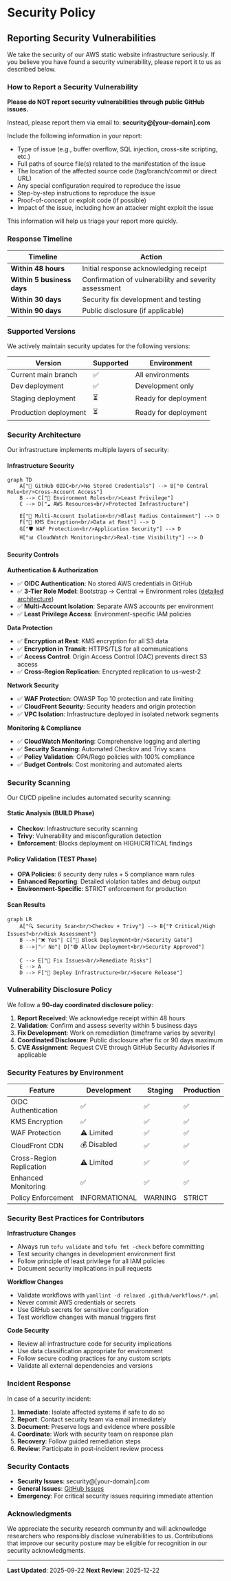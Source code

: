# Security Policy

## Reporting Security Vulnerabilities

We take the security of our AWS static website infrastructure seriously. If you believe you have found a security vulnerability, please report it to us as described below.

### How to Report a Security Vulnerability

**Please do NOT report security vulnerabilities through public GitHub issues.**

Instead, please report them via email to: **security@[your-domain].com**

Include the following information in your report:
- Type of issue (e.g., buffer overflow, SQL injection, cross-site scripting, etc.)
- Full paths of source file(s) related to the manifestation of the issue
- The location of the affected source code (tag/branch/commit or direct URL)
- Any special configuration required to reproduce the issue
- Step-by-step instructions to reproduce the issue
- Proof-of-concept or exploit code (if possible)
- Impact of the issue, including how an attacker might exploit the issue

This information will help us triage your report more quickly.

### Response Timeline

| Timeline | Action |
|----------|--------|
| **Within 48 hours** | Initial response acknowledging receipt |
| **Within 5 business days** | Confirmation of vulnerability and severity assessment |
| **Within 30 days** | Security fix development and testing |
| **Within 90 days** | Public disclosure (if applicable) |

### Supported Versions

We actively maintain security updates for the following versions:

| Version | Supported | Environment |
|---------|-----------|-------------|
| Current main branch | ✅ | All environments |
| Dev deployment | ✅ | Development only |
| Staging deployment | ⏳ | Ready for deployment |
| Production deployment | ⏳ | Ready for deployment |

### Security Architecture

Our infrastructure implements multiple layers of security:

#### Infrastructure Security
```mermaid
graph TD
    A["🔐 GitHub OIDC<br/>No Stored Credentials"] --> B["🌐 Central Role<br/>Cross-Account Access"]
    B --> C["🔧 Environment Roles<br/>Least Privilege"]
    C --> D["☁️ AWS Resources<br/>Protected Infrastructure"]

    E["🏢 Multi-Account Isolation<br/>Blast Radius Containment"] --> D
    F["🔐 KMS Encryption<br/>Data at Rest"] --> D
    G["🛡️ WAF Protection<br/>Application Security"] --> D
    H["📊 CloudWatch Monitoring<br/>Real-time Visibility"] --> D
```

#### Security Controls

**Authentication & Authorization**
- ✅ **OIDC Authentication**: No stored AWS credentials in GitHub
- ✅ **3-Tier Role Model**: Bootstrap → Central → Environment roles ([detailed architecture](docs/permissions-architecture.md))
- ✅ **Multi-Account Isolation**: Separate AWS accounts per environment
- ✅ **Least Privilege Access**: Environment-specific IAM policies

**Data Protection**
- ✅ **Encryption at Rest**: KMS encryption for all S3 data
- ✅ **Encryption in Transit**: HTTPS/TLS for all communications
- ✅ **Access Control**: Origin Access Control (OAC) prevents direct S3 access
- ✅ **Cross-Region Replication**: Encrypted replication to us-west-2

**Network Security**
- ✅ **WAF Protection**: OWASP Top 10 protection and rate limiting
- ✅ **CloudFront Security**: Security headers and origin protection
- ✅ **VPC Isolation**: Infrastructure deployed in isolated network segments

**Monitoring & Compliance**
- ✅ **CloudWatch Monitoring**: Comprehensive logging and alerting
- ✅ **Security Scanning**: Automated Checkov and Trivy scans
- ✅ **Policy Validation**: OPA/Rego policies with 100% compliance
- ✅ **Budget Controls**: Cost monitoring and automated alerts

### Security Scanning

Our CI/CD pipeline includes automated security scanning:

#### Static Analysis (BUILD Phase)
- **Checkov**: Infrastructure security scanning
- **Trivy**: Vulnerability and misconfiguration detection
- **Enforcement**: Blocks deployment on HIGH/CRITICAL findings

#### Policy Validation (TEST Phase)
- **OPA Policies**: 6 security deny rules + 5 compliance warn rules
- **Enhanced Reporting**: Detailed violation tables and debug output
- **Environment-Specific**: STRICT enforcement for production

#### Scan Results
```mermaid
graph LR
    A["🔍 Security Scan<br/>Checkov + Trivy"] --> B{"❓ Critical/High Issues?<br/>Risk Assessment"}
    B -->|"❌ Yes"| C["🚫 Block Deployment<br/>Security Gate"]
    B -->|"✅ No"| D["🟢 Allow Deployment<br/>Security Approved"]

    C --> E["🔧 Fix Issues<br/>Remediate Risks"]
    E --> A
    D --> F["🚀 Deploy Infrastructure<br/>Secure Release"]
```

### Vulnerability Disclosure Policy

We follow a **90-day coordinated disclosure policy**:

1. **Report Received**: We acknowledge receipt within 48 hours
2. **Validation**: Confirm and assess severity within 5 business days
3. **Fix Development**: Work on remediation (timeframe varies by severity)
4. **Coordinated Disclosure**: Public disclosure after fix or 90 days maximum
5. **CVE Assignment**: Request CVE through GitHub Security Advisories if applicable

### Security Features by Environment

| Feature | Development | Staging | Production |
|---------|-------------|---------|------------|
| OIDC Authentication | ✅ | ✅ | ✅ |
| KMS Encryption | ✅ | ✅ | ✅ |
| WAF Protection | ⚠️ Limited | ✅ | ✅ |
| CloudFront CDN | 💰 Disabled | ✅ | ✅ |
| Cross-Region Replication | ⚠️ Limited | ✅ | ✅ |
| Enhanced Monitoring | ✅ | ✅ | ✅ |
| Policy Enforcement | INFORMATIONAL | WARNING | STRICT |

### Security Best Practices for Contributors

**Infrastructure Changes**
- Always run `tofu validate` and `tofu fmt -check` before committing
- Test security changes in development environment first
- Follow principle of least privilege for all IAM policies
- Document security implications in pull requests

**Workflow Changes**
- Validate workflows with `yamllint -d relaxed .github/workflows/*.yml`
- Never commit AWS credentials or secrets
- Use GitHub secrets for sensitive configuration
- Test workflow changes with manual triggers first

**Code Security**
- Review all infrastructure code for security implications
- Use data classification appropriate for environment
- Follow secure coding practices for any custom scripts
- Validate all external dependencies and versions

### Incident Response

In case of a security incident:

1. **Immediate**: Isolate affected systems if safe to do so
2. **Report**: Contact security team via email immediately
3. **Document**: Preserve logs and evidence where possible
4. **Coordinate**: Work with security team on response plan
5. **Recovery**: Follow guided remediation steps
6. **Review**: Participate in post-incident review process

### Security Contacts

- **Security Issues**: security@[your-domain].com
- **General Issues**: [GitHub Issues](https://github.com/Celtikill/static-site/issues)
- **Emergency**: For critical security issues requiring immediate attention

### Acknowledgments

We appreciate the security research community and will acknowledge researchers who responsibly disclose vulnerabilities to us. Contributions that improve our security posture may be eligible for recognition in our security acknowledgments.

---

**Last Updated**: 2025-09-22
**Next Review**: 2025-12-22